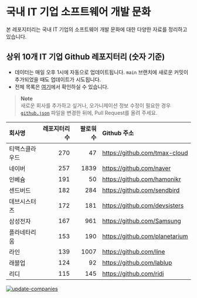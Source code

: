 # 국내 IT 기업 소프트웨어 개발 문화
본 레포지터리는 국내 IT 기업의 소프트웨어 개발 문화에 대한 다양한 자료를 정리하고 있습니다.

## 상위 10개 IT 기업 Github 레포지터리 (숫자 기준)

- 데이터는 매일 오후 1시에 자동으로 업데이트됩니다. `main` 브랜치에 새로운 커밋이 추가되었을 때도 업데이트가 시도됩니다.
- 전체 목록은 [여기](./github.md)에서 확인하실 수 있습니다.

> **Note**<br />
> 새로운 회사를 추가하고 싶거나, 오가니제이션 정보 수정이 필요한 경우 [`github.json`](./github.json) 파일을 변경한 뒤에, Pull Request를 올려 주세요.

<!-- MARKDOWN_TABLE(GITHUB): START -->

| **회사명** | **레포지터리 수** | **팔로워 수** | **Github 주소** |
|:---|---:|---:|:---|
| 티맥스클라우드 | 270 | 47 | https://github.com/tmax-cloud |
| 네이버 | 257 | 1839 | https://github.com/naver |
| 인베슘 | 191 | 50 | https://github.com/hamonikr |
| 센드버드 | 182 | 284 | https://github.com/sendbird |
| 데브시스터즈 | 172 | 181 | https://github.com/devsisters |
| 삼성전자 | 167 | 961 | https://github.com/Samsung |
| 플라네타리움 | 153 | 190 | https://github.com/planetarium |
| 라인 | 139 | 1007 | https://github.com/line |
| 래블업 | 124 | 92 | https://github.com/lablup |
| 리디 | 115 | 145 | https://github.com/ridi |

<!-- MARKDOWN_TABLE(GITHUB): END -->

[![update-companies](https://github.com/JunRadish/korea-devculture/actions/workflows/update.yaml/badge.svg?branch=main)](https://github.com/JunRadish/korea-devculture/actions/workflows/update.yaml)